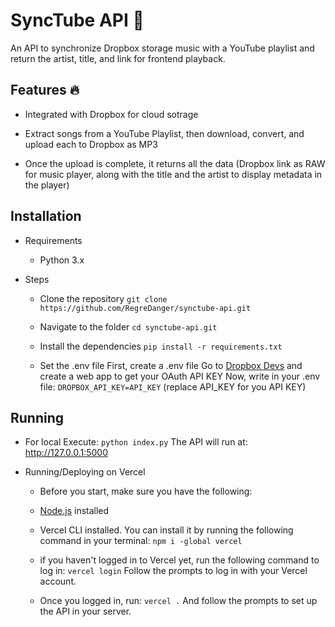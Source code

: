 # SyncTube API 🎵
An API to synchronize Dropbox storage music with a YouTube playlist and return the artist, title, and link for frontend playback.

## Features 🔥
- Integrated with Dropbox for cloud sotrage

- Extract songs from a YouTube Playlist, then download, convert, and upload each to Dropbox as MP3
- Once the upload is complete, it returns all the data (Dropbox link as RAW for music player, along with the title and the artist to display metadata in the player)

## Installation
- Requirements
    - Python 3.x

- Steps
    - Clone the repository
	`git clone https://github.com/RegreDanger/synctube-api.git`
	
	- Navigate to the folder
	`cd synctube-api.git`
	
	- Install the dependencies
	`pip install -r requirements.txt`
	
	- Set the .env file
	First, create a .env file
	Go to [Dropbox Devs](https://www.dropbox.com/developers) and create a web app to get your OAuth API KEY
	Now, write in your .env file: `DROPBOX_API_KEY=API_KEY` (replace API_KEY for you API KEY)

## Running
- For local
	Execute: `python index.py`
	The API will run at: http://127.0.0.1:5000

- Running/Deploying on Vercel
    - Before you start, make sure you have the following:
	 - [Node.js](https://nodejs.org) installed
	 - Vercel CLI installed. You can install it by running the following command in your terminal:
	 `npm i -global vercel`

	 - if you haven't logged in to Vercel yet, run the following command to log in:
	 `vercel login`
	 Follow the prompts to log in with your Vercel account.
		 
	 - Once you logged in, run:
	 `vercel .`
	 And follow the prompts to set up the API in your server.